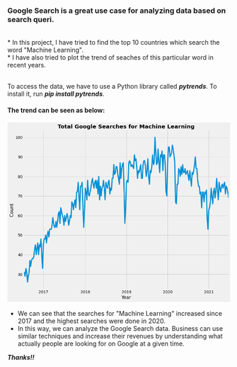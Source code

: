 <h3> Google Search is a great use case for analyzing data based on search queri.</h3><br>
* In this project, I have tried to find the top 10 countries which search the word "Machine Learning".<br>
* I have also tried to plot the trend of seaches of this particular word in recent years. <br> <br>

To access the data, we have to use a Python library called **_pytrends_**. To install it, run **_pip install pytrends_**. <br>

<h4> The trend can be seen as below: </h4> 

![](ML_trend.png)

* We can see that the searches for "Machine Learning" increased since 2017 and the highest searches were done in 2020. <br>
* In this way, we can analyze the Google Search data. Business can use similar techniques and increase their revenues by understanding what actually people are looking for on Google at a given time. <br>


_**Thanks!!**_

